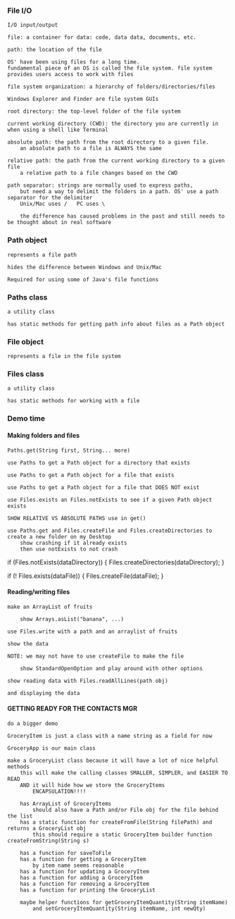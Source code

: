 ### File I/O
    I/O input/output

    file: a container for data: code, data data, documents, etc.
    
    path: the location of the file

    OS' have been using files for a long time. 
    fundamental piece of an OS is called the file system. file system provides users access to work with files

    file system organization: a hierarchy of folders/directories/files
    
    Windows Explorer and Finder are file system GUIs

    root directory: the top-level folder of the file system 

    current working directory (CWD): the directory you are currently in when using a shell like Terminal

    absolute path: the path from the root directory to a given file.
        an absolute path to a file is ALWAYS the same

    relative path: the path from the current working directory to a given file
        a relative path to a file changes based on the CWD

    path separator: strings are normally used to express paths, 
        but need a way to delimit the folders in a path. OS' use a path separator for the delimiter
        Unix/Mac uses /   PC uses \

        the difference has caused problems in the past and still needs to be thought about in real software

### Path object
    represents a file path
    
    hides the difference between Windows and Unix/Mac

    Required for using some of Java's file functions

### Paths class
    a utility class

    has static methods for getting path info about files as a Path object

### File object
    represents a file in the file system

### Files class
    a utility class

    has static methods for working with a file

### Demo time

#### Making folders and files

    Paths.get(String first, String... more)
    
    use Paths to get a Path object for a directory that exists

    use Paths to get a Path object for a file that exists

    use Paths to get a Path object for a file that DOES NOT exist

    use Files.exists an Files.notExists to see if a given Path object exists

    SHOW RELATIVE VS ABSOLUTE PATHS use in get()

    use Paths.get and Files.createFile and Files.createDirectories to create a new folder on my Desktop
        show crashing if it already exists
        then use notExists to not crash

    

if (Files.notExists(dataDirectory)) {
Files.createDirectories(dataDirectory);
}

if (! Files.exists(dataFile)) {
Files.createFile(dataFile);
}

#### Reading/writing files
    
    make an ArrayList of fruits

        show Arrays.asList("banana", ...)

    use Files.write with a path and an arraylist of fruits

    show the data

    NOTE: we may not have to use createFile to make the file
        
        show StandardOpenOption and play around with other options 

    show reading data with Files.readAllLines(path obj)

    and displaying the data 


#### GETTING READY FOR THE CONTACTS MGR

    do a bigger demo

    GroceryItem is just a class with a name string as a field for now

    GroceryApp is our main class

    make a GroceryList class because it will have a lot of nice helpful methods
        this will make the calling classes SMALLER, SIMPLER, and EASIER TO READ
        AND it will hide how we store the GroceryItems
            ENCAPSULATION!!!!

        has ArrayList of GroceryItems
            should also have a Path and/or File obj for the file behind the list
        has a static function for createFromFile(String filePath) and returns a GroceryList obj
            this should require a static GroceryItem builder function createFromString(String s) 

        has a function for saveToFile
        has a function for getting a GroceryItem
            by item name seems reasonable
        has a function for updating a GroceryItem
        has a function for adding a GroceryItem
        has a function for removing a GroceryItem
        has a function for printing the GroceryList         

        maybe helper functions for getGroceryItemQuantity(String itemName)
            and setGroceryItemQuantity(String itemName, int newQty)
